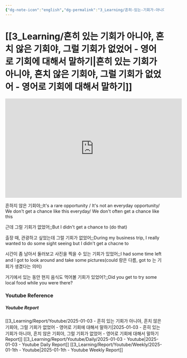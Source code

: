 ```yaml
---
{"dg-note-icon":"english","dg-permalink":"3_Learning/흔히-있는-기회가-아니야,-흔치-않은-기회야,-그럴-기회가-없었어---영어로-기회에-대해서-말하기","created-date":"2025-01-03 10:00:18 am","date":"2025-01-03","type":"youtube","tags":["youtube","english","flashcards"],"aliases":null,"youtuber":"빨모쌤","channelName":"라이브 아카데미","link":"https://www.youtube.com/watch?v=2jDMTXE9APE","img":"https://img.youtube.com/vi/2jDMTXE9APE/0.jpg","dg-publish":true,"permalink":"/3_Learning/흔히-있는-기회가-아니야,-흔치-않은-기회야,-그럴-기회가-없었어---영어로-기회에-대해서-말하기/","dgPassFrontmatter":true,"noteIcon":"english"}
---
```


# [[3_Learning/흔히 있는 기회가 아니야, 흔치 않은 기회야, 그럴 기회가 없었어 - 영어로 기회에 대해서 말하기\|흔히 있는 기회가 아니야, 흔치 않은 기회야, 그럴 기회가 없었어 - 영어로 기회에 대해서 말하기]]


<div class="container-root"><span></span></div><div><div class="container-root"><iframe width="560" height="315" src="https://www.youtube.com/embed/2jDMTXE9APE" title="YouTube video player" frameborder="0" allow="accelerometer; autoplay; clipboard-write; encrypted-media; gyroscope; picture-in-picture; web-share" allowfullscreen=""></iframe></div></div>

흔하지 않은 기회야;;It's a rare opportunity / It's not an everyday opportunity/ We don't get a chance like this everyday/ We don't often get a chance like this
<!--SR:!2025-01-25,9,250-->
근데 그럴 기회가 없었어;;But I didn't get a chance to (do that)
<!--SR:!2025-01-23,3,230-->
출장 때, 관광하고 싶었는데 그럴 기회가 없었어;;During my business trip, I really wanted to do some sight seeing but I didn't get a chacne to
<!--SR:!2025-01-25,7,270-->
시간이 좀 남아서 둘러보고 사진을 찍을 수 있는 기회가 있었어;;I had some time left and I got to look around and take some pictures(could 랑은 다름, got to 는 기회가 생겼다는 의미)
<!--SR:!2025-01-24,15,290-->
거기에서 있는 동안 현지 음식도 먹어볼 기회가 있었어?;;Did you get to try some local food while you were there?
<!--SR:!2025-01-23,14,290-->











### Youtube Reference
##### Youtube Report
[[3_Learning/Report/Youtube/2025-01-03 - 흔히 있는 기회가 아니야, 흔치 않은 기회야, 그럴 기회가 없었어 - 영어로 기회에 대해서 말하기\|2025-01-03 - 흔히 있는 기회가 아니야, 흔치 않은 기회야, 그럴 기회가 없었어 - 영어로 기회에 대해서 말하기 Report]]
[[3_Learning/Report/Youtube/Daily/2025-01-03 - Youtube\|2025-01-03 - Youtube Daily Report]]
[[3_Learning/Report/Youtube/Weekly/2025-01-1th - Youtube\|2025-01-1th - Youtube Weekly Report]]




